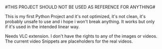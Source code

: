 #THIS PROJECT SHOULD NOT BE USED AS REFERENCE FOR ANYTHING#

This is my first Python Project and it's not optimized, it's not clean, it's probably unsafe to use and i hope i won't break anything.
It works but only if it's used in the intended linear way.

Needs VLC extension.
I don't have the rights to any of the images or videos.
The current video Snippets are placeholders for the real videos.
